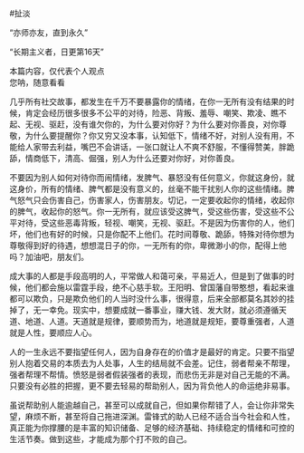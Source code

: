 #扯淡

“亦师亦友，直到永久”

“长期主义者，日更第16天”

本篇内容，仅代表个人观点  
您呐，随意看看

几乎所有社交故事，都发生在千万不要暴露你的情绪，在你一无所有没有结果的时候，肯定会经历很多很多不公平的对待，险恶、背叛、羞辱、嘲笑、欺凌、瞧不起、无视、驱赶，没有谁欠你的，为什么要对你好？为什么要对你善良，对你尊敬，为什么要提醒你？你又穷又没本事，认知低下，情绪不好，对别人没有用，不能给人家带去利益，嘴巴不会讲话，一张口就让人不爽不舒服，不懂得赞美，胖跪舔，情商低下，清高、倔强，别人为什么还要对你好，对你善良。

不要因为别人如何对待你而闹情绪，发脾气、暴怒没有任何意义，你就这身份，就这身价，所有的情绪、脾气都是没有意义的，丝毫不能干扰别人你的这些情绪。脾气怒气只会伤害自己，伤害家人，伤害朋友。切记，一定要收起你的情绪，收起你的脾气，收起你的怒气。你一无所有，就应该受这脾气，受这些伤害，受这些不公平对待，受这些恶毒背叛，轻视、嘲笑，无视、驱赶。不是因为伤害你的人，他们坏，他们也有好的时候，只是你配不上他们。花时间尊敬、跪舔，特殊对待你想为尊敬得到好的待遇，想想混日子的你，一无所有的你，卑微渺小的你，配得上他吗？加油吧，朋友们。

成大事的人都是手段高明的人，平常做人和蔼可亲，平易近人，但是到了做事的时候，他们都会施以雷霆手段，绝不心慈手软。王阳明、曾国藩自带憨想，看起来谁都可以欺负，只是欺负他们的人当时没什么事，很得意，后来全部都莫名其妙的挂掉了，无一幸免。现实中，想要成就一番事业，赚大钱、发大财，就必须遵循天道、地道、人道。天道就是规律，要顺势而为，地道就是规矩，要尊重强者，人道就是人性，要顺应人心。

人的一生永远不要指望任何人，因为自身存在的价值才是最好的肯定。只要不指望别人抱着交易的本质去为人处事，人生的结局就不会差。记住，弱者帮亲不帮理，强者帮理不帮情。愤怒是弱者假装强者的表现，而悲伤无非是对自己无能的不满。只要没有必胜的把握，更不要去轻易的帮助别人，因为背负他人的命运绝非易事。

虽说帮助别人能逾越自己，甚至可以成就自己，但如果你帮错了人，会让你非常失望，麻烦不断，甚至将自己拖进深渊。雷锋式的助人已经不适合当今社会和人性，真正能为你撑腰的是丰富的知识储备、足够的经济基础、持续稳定的情绪和可控的生活节奏。做到这些，才能成为那个打不败的自己。
